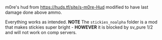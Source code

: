 m0re's hud from https://huds.tf/site/s-m0re-Hud
modified to have last damage done above ammo.

Everything works as intended.
**NOTE**
The `stickies_noalpha` folder is a mod that makes stickies super bright - **HOWEVER** it is blocked by sv_pure 1/2 and will not work on comp servers. 